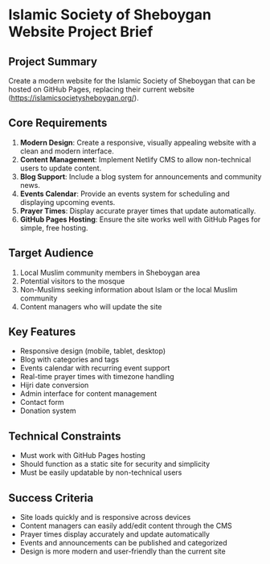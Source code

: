 # Islamic Society of Sheboygan Website Project Brief

## Project Summary
Create a modern website for the Islamic Society of Sheboygan that can be hosted on GitHub Pages, replacing their current website (https://islamicsocietysheboygan.org/).

## Core Requirements
1. **Modern Design**: Create a responsive, visually appealing website with a clean and modern interface.
2. **Content Management**: Implement Netlify CMS to allow non-technical users to update content.
3. **Blog Support**: Include a blog system for announcements and community news.
4. **Events Calendar**: Provide an events system for scheduling and displaying upcoming events.
5. **Prayer Times**: Display accurate prayer times that update automatically.
6. **GitHub Pages Hosting**: Ensure the site works well with GitHub Pages for simple, free hosting.

## Target Audience
1. Local Muslim community members in Sheboygan area
2. Potential visitors to the mosque
3. Non-Muslims seeking information about Islam or the local Muslim community
4. Content managers who will update the site

## Key Features
- Responsive design (mobile, tablet, desktop)
- Blog with categories and tags
- Events calendar with recurring event support
- Real-time prayer times with timezone handling
- Hijri date conversion
- Admin interface for content management
- Contact form
- Donation system

## Technical Constraints
- Must work with GitHub Pages hosting
- Should function as a static site for security and simplicity
- Must be easily updatable by non-technical users

## Success Criteria
- Site loads quickly and is responsive across devices
- Content managers can easily add/edit content through the CMS
- Prayer times display accurately and update automatically
- Events and announcements can be published and categorized
- Design is more modern and user-friendly than the current site
